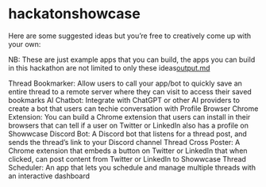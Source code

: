 # hackatonshowcase

Here are some suggested ideas but you’re free to creatively come up with your own:

NB: These are just example apps that you can build, the apps you can build in this hackathon are not limited to only these ideas[output.md](https://github.com/RahmaNiftaliyev/hackatonshowcase/files/11282534/output.md)

Thread Bookmarker: Allow users to call your app/bot to quickly save an entire thread to a remote server where they can visit to access their saved bookmarks
AI Chatbot: Integrate with ChatGPT or other AI providers to create a bot that users can techie conversation with
Profile Browser Chrome Extension: You can build a Chrome extension that users can install in their browsers that can tell if a user on Twitter or LinkedIn also has a profile on Showwcase
Discord Bot: A Discord bot that listens for a thread post, and sends the thread’s link to your Discord channel
Thread Cross Poster: A Chrome extension that embeds a button on Twitter or LinkedIn that when clicked, can post content from Twitter or LinkedIn to Showwcase
Thread Scheduler: An app that lets you schedule and manage multiple threads with an interactive dashboard
